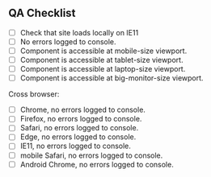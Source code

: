 

## QA Checklist

<!-- complete this checklist when adding a new component or package -->

- [ ] Check that site loads locally on IE11
- [ ] No errors logged to console.
- [ ] Component is accessible at mobile-size viewport.
- [ ] Component is accessible at tablet-size viewport.
- [ ] Component is accessible at laptop-size viewport.
- [ ] Component is accessible at big-monitor-size viewport.

Cross browser:

- [ ] Chrome, no errors logged to console.
- [ ] Firefox, no errors logged to console.
- [ ] Safari, no errors logged to console.
- [ ] Edge, no errors logged to console.
- [ ] IE11, no errors logged to console.
- [ ] mobile Safari, no errors logged to console.
- [ ] Android Chrome, no errors logged to console.
